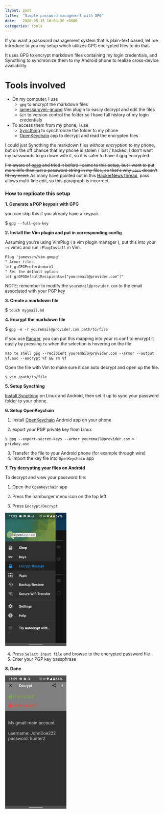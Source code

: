```yaml
---
layout: post
title:  "Simple password management with GPG"
date:   2020-05-15 10:04:30 +0800
categories: tools
---
```


<!--**This is a post about a password management system where you GPG encrypt markdown files on Linux and Syncthing them to Android.**-->

<!--Want to use GPG encrypted files to manage your passwords?-->


<!-- use the word `markdown files` instead of `plain-text files` is because people who care enough to read on are tech savvy people that knows markdown anyway, but then 会make it too 复杂吗, 再看吧, 感觉 say plain-text might 也比较好的 -->

<!--I'm not too fond of using password management tools like `Dashlane` or `1Password`, I've never really tried them, because there's no guarantee that they will live forever, nor that their security perfect.-->

<!--Even though some of them are open-source, they are still at the mercy of their developers unless I'm willing to modify it myself,-->
<!--so it is harder to modify it to fit my needs better.-->

<!--I just want a password management system that is simple, extensible and will live forever, this is my setup:-->
If you want a password management system that is plain-text based, let me introduce to you my setup which utilizes GPG encrypted files to do that.

It uses GPG to encrypt markdown files containing my login credentials, and Syncthing to synchronize them to my Android phone to realize cross-device availability.

# Tools involved
<!--To be more exact, I create markdown files and store my login credentials plain-text, then-->

- On my computer, I use
  - `gpg` to encrypt the markdown files
  - [jamessan/vim-gnupg](https://vimawesome.com/plugin/gnupg-vim) Vim plugin to easily decrypt and edit the files
  - `Git` to version control the folder so I have full history of my login credentials
- To access them from my phone, I use
  - [Syncthing](https://syncthing.net/) to synchronize the folder to my phone
  - [OpenKeychain](https://play.google.com/store/apps/details?id=org.sufficientlysecure.keychain&hl=en) app to decrypt and read the encrypted files

I could just Syncthing the markdown files *without encryption* to my phone, but on the off chance that my phone is stolen / lost / hacked, I don't want my passwords to go down with it, so it is safer to have it gpg encrypted.

~~I'm aware of [pass](https://www.passwordstore.org/) and tried it before I came to this setup, but I want to put more info than just a password string in my files, so that's why `pass` doesn't fit my need.~~
As many have pointed out in this [HackerNews thread](https://news.ycombinator.com/item?id=25247211), pass allows multi-line edit, so this paragraph is incorrect.

### How to replicate this setup


**1. Generate a PGP keypair with GPG**

you can skip this if you already have a keypair.

$ `gpg --full-gen-key`


**2. Install the Vim plugin and put in corresponding config**

Assuming you're using VimPlug ( a vim plugin manager ),
put this into your ~/.vimrc and run `:PlugInstall` in Vim.

```
Plug 'jamessan/vim-gnupg'
" Armor files
let g:GPGPreferArmor=1
" Set the default option
let g:GPGDefaultRecipients=["youremail@provider.com"]"
```
NOTE: remember to modify the `youremail@provider.com` to the email associated with your PGP key

<!--This plugin will auto decrypt encrypted files when you open them with Vim, making the only difference with opening a normal unencrypted file a slight delay of opening the file due to the decryption process.-->
<!--有点啰嗦 this ^ line, comment it out first-->


**3. Create a markdown file**

$ `touch mygmail.md`

**4. Encrypt the markdown file**

<!--$ `gpg --recipient youremail@provider.com --armor --output %f.asc --encrypt %f`-->
$ `gpg -e -r youremail@provider.com path/to/file`

if you use [Ranger](https://github.com/ranger/ranger), you can put this mapping into your rc.conf to encrypt it easily by pressing `te` when the selection is hovering on the file:

```
map te shell gpg --recipient youremail@provider.com --armor --output %f.asc --encrypt %f && rm %f
```

Open the file with Vim to make sure it can auto decrypt and open up the file.
```
$ vim /path/to/file
```

**5. Setup Syncthing**

[Install Syncthing](https://syncthing.net/downloads/) on Linux and Android, then set it up to sync your password folder to your phone.

**6. Setup OpenKeychain**

1. Install [OpenKeychain](https://play.google.com/store/apps/details?id=org.sufficientlysecure.keychain&hl=en) Android app on your phone

2. export your PGP private key from Linux
  ```
  $ gpg --export-secret-keys --armor youremail@provider.com > privkey.asc
  ```

3. Transfer the file to your Android phone (for example through wire)
4. Import the key file into `OpenKeychain` app


**7. Try decrypting your files on Android**

To decrypt and view your password file:

1. Open the `OpenKeychain` app
2. Press the hamburger menu icon on the top left


3. Press `Encrypt/Decrypt`

<img src="/assets/decrypt.png" width="200px">

4. Press `Select input file` and browse to the encrypted password file
5. Enter your PGP key passphrase


**8. Done**


<img src="/assets/view_decrypted_pw_file.png" width="200px">
